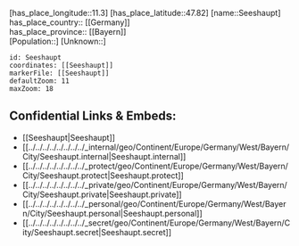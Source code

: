 ﻿---
location: [47.82,11.3] 
mapzoom: [7,12] 
mapmarker: city 
type: City
tags:
- geo/City


SpocWebEntityId: 34172
isDeleted: false
confidential: public

---
[has_place_longitude::11.3] 
[has_place_latitude::47.82] 
[name::Seeshaupt] 
has_place_country:: [[Germany]]  
has_place_province:: [[Bayern]]  
[Population::] 
[Unknown::] 


```leaflet
id: Seeshaupt
coordinates: [[Seeshaupt]] 
markerFile: [[Seeshaupt]] 
defaultZoom: 11 
maxZoom: 18
```


## Confidential Links & Embeds: 
- [[Seeshaupt|Seeshaupt]]  
- [[../../../../../../../../_internal/geo/Continent/Europe/Germany/West/Bayern/City/Seeshaupt.internal|Seeshaupt.internal]] 
- [[../../../../../../../../_protect/geo/Continent/Europe/Germany/West/Bayern/City/Seeshaupt.protect|Seeshaupt.protect]] 
- [[../../../../../../../../_private/geo/Continent/Europe/Germany/West/Bayern/City/Seeshaupt.private|Seeshaupt.private]] 
- [[../../../../../../../../_personal/geo/Continent/Europe/Germany/West/Bayern/City/Seeshaupt.personal|Seeshaupt.personal]] 
- [[../../../../../../../../_secret/geo/Continent/Europe/Germany/West/Bayern/City/Seeshaupt.secret|Seeshaupt.secret]] 
